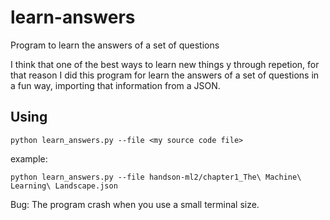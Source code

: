 # learn-answers
Program to learn the answers of a set of questions

I think that one of the best ways to learn new things y through repetion, for that reason I did this program for learn the answers of a set of questions in a fun way, importing that information from a JSON.

## Using

```
python learn_answers.py --file <my source code file>
```

example:

```
python learn_answers.py --file handson-ml2/chapter1_The\ Machine\ Learning\ Landscape.json
```

Bug: The program crash when you use a small terminal size.
